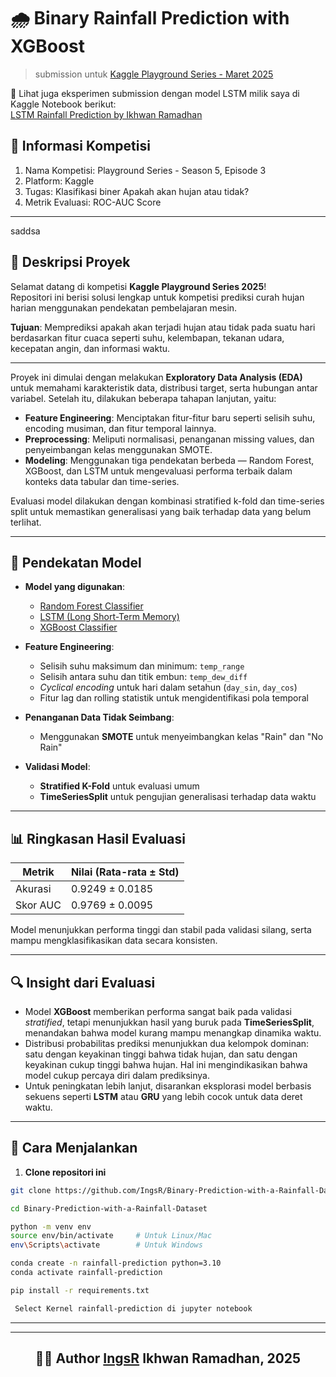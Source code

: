 # 🌧️ Binary Rainfall Prediction with XGBoost  

> submission untuk [Kaggle Playground Series - Maret 2025](https://www.kaggle.com/competitions/playground-series-s5e3)

📘 Lihat juga eksperimen submission dengan model LSTM milik saya di Kaggle Notebook berikut:  
[LSTM Rainfall Prediction by Ikhwan Ramadhan](https://www.kaggle.com/code/ikhwanramadhan/ltsm-rainfall-prediction)

## 🧾 Informasi Kompetisi   

1. Nama Kompetisi: Playground Series - Season 5, Episode 3     
2. Platform: Kaggle        
3. Tugas: Klasifikasi biner Apakah akan hujan atau tidak?     
4. Metrik Evaluasi: ROC-AUC Score 

---
saddsa
## 📌 Deskripsi Proyek

Selamat datang di kompetisi **Kaggle Playground Series 2025**!  
Repositori ini berisi solusi lengkap untuk kompetisi prediksi curah hujan harian menggunakan pendekatan pembelajaran mesin.

**Tujuan**: Memprediksi apakah akan terjadi hujan atau tidak pada suatu hari berdasarkan fitur cuaca seperti suhu, kelembapan, tekanan udara, kecepatan angin, dan informasi waktu.

---

Proyek ini dimulai dengan melakukan **Exploratory Data Analysis (EDA)** untuk memahami karakteristik data, distribusi target, serta hubungan antar variabel. Setelah itu, dilakukan beberapa tahapan lanjutan, yaitu:

- **Feature Engineering**: Menciptakan fitur-fitur baru seperti selisih suhu, encoding musiman, dan fitur temporal lainnya.
- **Preprocessing**: Meliputi normalisasi, penanganan missing values, dan penyeimbangan kelas menggunakan SMOTE.
- **Modeling**: Menggunakan tiga pendekatan berbeda — Random Forest, XGBoost, dan LSTM untuk mengevaluasi performa terbaik dalam konteks data tabular dan time-series.

Evaluasi model dilakukan dengan kombinasi stratified k-fold dan time-series split untuk memastikan generalisasi yang baik terhadap data yang belum terlihat.

---

## 🧠 Pendekatan Model

- **Model yang digunakan**: 
  - [Random Forest Classifier](https://scikit-learn.org/stable/modules/generated/sklearn.ensemble.RandomForestClassifier.html)  
  - [LSTM (Long Short-Term Memory)](https://www.tensorflow.org/api_docs/python/tf/keras/layers/LSTM)  
  - [XGBoost Classifier](https://xgboost.readthedocs.io)

- **Feature Engineering**:
  - Selisih suhu maksimum dan minimum: `temp_range`
  - Selisih antara suhu dan titik embun: `temp_dew_diff`
  - *Cyclical encoding* untuk hari dalam setahun (`day_sin`, `day_cos`)
  - Fitur lag dan rolling statistik untuk mengidentifikasi pola temporal
- **Penanganan Data Tidak Seimbang**:
  - Menggunakan **SMOTE** untuk menyeimbangkan kelas "Rain" dan "No Rain"
- **Validasi Model**:
  - **Stratified K-Fold** untuk evaluasi umum
  - **TimeSeriesSplit** untuk pengujian generalisasi terhadap data waktu

---

## 📊 Ringkasan Hasil Evaluasi

| Metrik         | Nilai (Rata-rata ± Std) |
|----------------|--------------------------|
| Akurasi        | 0.9249 ± 0.0185          |
| Skor AUC       | 0.9769 ± 0.0095          |

Model menunjukkan performa tinggi dan stabil pada validasi silang, serta mampu mengklasifikasikan data secara konsisten.

---

## 🔍 Insight dari Evaluasi

- Model **XGBoost** memberikan performa sangat baik pada validasi *stratified*, tetapi menunjukkan hasil yang buruk pada **TimeSeriesSplit**, menandakan bahwa model kurang mampu menangkap dinamika waktu.
- Distribusi probabilitas prediksi menunjukkan dua kelompok dominan: satu dengan keyakinan tinggi bahwa tidak hujan, dan satu dengan keyakinan cukup tinggi bahwa hujan. Hal ini mengindikasikan bahwa model cukup percaya diri dalam prediksinya.
- Untuk peningkatan lebih lanjut, disarankan eksplorasi model berbasis sekuens seperti **LSTM** atau **GRU** yang lebih cocok untuk data deret waktu.

---

## 🚀 Cara Menjalankan

1. **Clone repositori ini**
```bash
git clone https://github.com/IngsR/Binary-Prediction-with-a-Rainfall-Dataset.git
```

```bash
cd Binary-Prediction-with-a-Rainfall-Dataset
```


```bash
python -m venv env
source env/bin/activate     # Untuk Linux/Mac
env\Scripts\activate        # Untuk Windows
```

```bash
conda create -n rainfall-prediction python=3.10
conda activate rainfall-prediction
```

```bash
pip install -r requirements.txt
```

```bash
 Select Kernel rainfall-prediction di jupyter notebook
```
---

<div align="center">

---

## 👨‍💻 Author [IngsR](https://github.com/IngsR) Ikhwan Ramadhan, 2025

</div>

   


